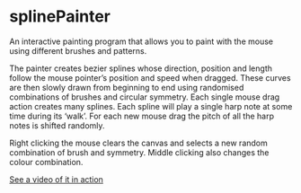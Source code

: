 # splinePainter
An interactive painting program that allows you to paint with the mouse using different brushes and patterns.

The painter creates bezier splines whose direction, position and length follow the mouse pointer’s position and speed when dragged. These curves are then slowly drawn from beginning to end using randomised combinations of brushes and circular symmetry. Each single mouse drag action creates many splines. Each spline will play a single harp note at some time during its ‘walk’. For each new mouse drag the pitch of all the harp notes is shifted randomly.

Right clicking the mouse clears the canvas and selects a new random combination of brush and symmetry. Middle clicking also changes the colour combination.

[See a video of it in action](https://vimeo.com/100034793)
